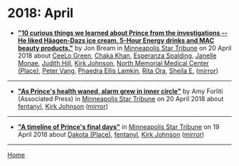 # 2018: April

 - [**"10 curious things we learned about Prince from the investigations -- He liked Häagen-Dazs ice cream, 5-Hour Energy drinks and MAC beauty products."**](http://www.startribune.com/10-curious-things-we-learned-about-prince-from-the-investigations/480364723/) by Jon Bream in [Minneapolis Star Tribune](http://www.startribune.com/) on 20 April 2018 about [CeeLo Green](https://bjmdotnet.github.io/pr1nc3/topics/ceelo-green/), [Chaka Khan](https://bjmdotnet.github.io/pr1nc3/topics/chaka-khan/), [Esperanza Spalding](https://bjmdotnet.github.io/pr1nc3/topics/esperanza-spalding/), [Janelle Monae](https://bjmdotnet.github.io/pr1nc3/topics/janelle-monae/), [Judith Hill](https://bjmdotnet.github.io/pr1nc3/topics/judith-hill/), [Kirk Johnson](https://bjmdotnet.github.io/pr1nc3/topics/kirk-johnson/), [North Memorial Medical Center (Place)](https://bjmdotnet.github.io/pr1nc3/topics/place/north-memorial-medical-center/), [Peter Vang](https://bjmdotnet.github.io/pr1nc3/topics/peter-vang/), [Phaedra Ellis Lamkin](https://bjmdotnet.github.io/pr1nc3/topics/phaedra-ellis-lamkin/), [Rita Ora](https://bjmdotnet.github.io/pr1nc3/topics/rita-ora/), [Sheila E.](https://bjmdotnet.github.io/pr1nc3/topics/sheila-e/) ([mirror](https://web.archive.org/web/*/http://www.startribune.com/10-curious-things-we-learned-about-prince-from-the-investigations/480364723/))

----

 - [**"As Prince's health waned, alarm grew in inner circle"**](http://www.startribune.com/as-prince-s-health-waned-alarm-grew-in-inner-circle/480336433/) by Amy Forliti (Associated Press) in [Minneapolis Star Tribune](http://www.startribune.com/) on 20 April 2018 about [fentanyl](https://bjmdotnet.github.io/pr1nc3/topics/fentanyl/), [Kirk Johnson](https://bjmdotnet.github.io/pr1nc3/topics/kirk-johnson/) ([mirror](https://web.archive.org/web/*/http://www.startribune.com/as-prince-s-health-waned-alarm-grew-in-inner-circle/480336433/))

----

 - [**"A timeline of Prince's final days"**](http://www.startribune.com/a-timeline-of-prince-s-final-days/480321973/) in [Minneapolis Star Tribune](http://www.startribune.com/) on 19 April 2018 about [Dakota (Place)](https://bjmdotnet.github.io/pr1nc3/topics/place/dakota/), [fentanyl](https://bjmdotnet.github.io/pr1nc3/topics/fentanyl/), [Kirk Johnson](https://bjmdotnet.github.io/pr1nc3/topics/kirk-johnson/) ([mirror](https://web.archive.org/web/*/http://www.startribune.com/a-timeline-of-prince-s-final-days/480321973/))

----

[Home](./)
